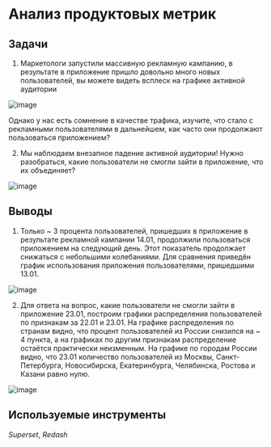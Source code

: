 # Анализ продуктовых метрик

## Задачи

1. Маркетологи запустили массивную рекламную кампанию, в результате в приложение пришло довольно много новых пользователей, вы можете видеть всплеск на графике активной аудитории

![image](https://user-images.githubusercontent.com/122831288/231571946-d6556d45-5e70-484c-9700-4a6a254f8a37.png)

Однако у нас есть сомнение в качестве трафика, изучите, что стало с рекламными пользователями в дальнейшем, как часто они продолжают пользоваться приложением?

2. Мы наблюдаем внезапное падение активной аудитории! Нужно разобраться, какие пользователи не смогли зайти в приложение, что их объединяет?

![image](https://user-images.githubusercontent.com/122831288/231572049-6108be67-6763-4203-8d53-8e453fb50aec.png)

## Выводы

1. Только ~ 3 процента пользователей, пришедших в приложение в результате рекламной кампании 14.01, продолжили пользоваться приложением на следующий день. Этот показатель продолжает снижаться с небольшими колебаниями. 
Для сравнения приведён график использования приложения пользователями, пришедшими 13.01.

![image](https://user-images.githubusercontent.com/122831288/231572775-af0761dd-edd3-4611-9fbc-87ba1c7b4b7d.png)

2. Для ответа на вопрос, какие пользователи не смогли зайти в приложение 23.01, построим графики распределения пользователей по признакам за 22.01 и 23.01.
На графике распределения по странам видно, что процент пользователей из России снизился на ~ 4 пункта, а на графиках по другим признакам распределение остаётся практически неизменным.
На графике по городам России видно, что 23.01 количество пользователей из Москвы, Санкт-Петербурга, Новосибирска, Екатеринбурга, Челябинска, Ростова и Казани равно нулю. 

![image](https://user-images.githubusercontent.com/122831288/231572963-cf300713-6185-4871-9d43-0389c3add455.png)

## Используемые инструменты

*Superset*, *Redash*

